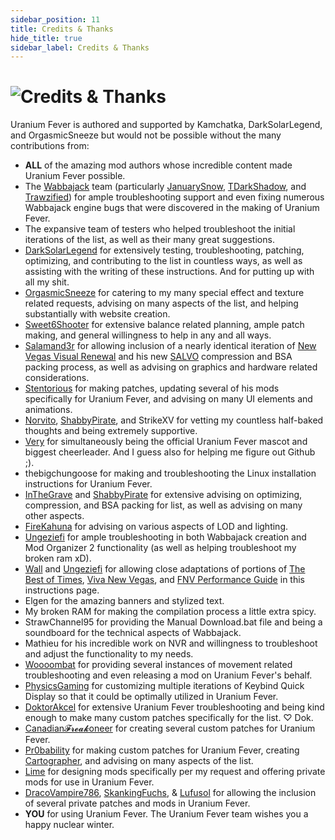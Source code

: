 ```yaml
---
sidebar_position: 11
title: Credits & Thanks
hide_title: true
sidebar_label: Credits & Thanks
---
```


# ![Credits &  Thanks](https://github.com/user-attachments/assets/860a6f93-1ecd-4300-bcdc-516349fdd9cb)

Uranium Fever is authored and supported by Kamchatka, DarkSolarLegend, and OrgasmicSneeze but would not be possible without the many contributions from:
- **ALL** of the amazing mod authors whose incredible content made Uranium Fever possible.
- The [Wabbajack](https://www.wabbajack.org/) team (particularly [JanuarySnow](https://github.com/JanuarySnow), [TDarkShadow](https://github.com/TDarkShadow), and [Trawzified](https://github.com/tr4wzified)) for ample troubleshooting support and even fixing numerous Wabbajack engine bugs that were discovered in the making of Uranium Fever.
- The expansive team of testers who helped troubleshoot the initial iterations of the list, as well as their many great suggestions.
- [DarkSolarLegend](https://next.nexusmods.com/profile/darksolarlegend) for extensively testing, troubleshooting, patching, optimizing, and contributing to the list in countless ways, as well as assisting with the writing of these instructions. And for putting up with all my shit.
- [OrgasmicSneeze](https://next.nexusmods.com/profile/OrgasmicSneeze) for catering to my many special effect and texture related requests, advising on many aspects of the list, and helping substantially with website creation.
- [Sweet6Shooter](https://next.nexusmods.com/profile/Sweet6Shooter) for extensive balance related planning, ample patch making, and general willingness to help in any and all ways.
- [Salamand3r](https://salamand3r.fail/) for allowing inclusion of a nearly identical iteration of [New Vegas Visual Renewal](https://salamand3r.fail/new-vegas-visual-renewal) and his new [SALVO](https://salamand3r.fail/salvo) compression and BSA packing process, as well as advising on graphics and hardware related considerations.
- [Stentorious](https://next.nexusmods.com/profile/Stentorious/) for making patches, updating several of his mods specifically for Uranium Fever, and advising on many UI elements and animations.
- [Norvito](https://next.nexusmods.com/profile/Norvito), [ShabbyPirate](https://next.nexusmods.com/profile/ShabbyPirate), and StrikeXV for vetting my countless half-baked thoughts and being extremely supportive.
- [Very](https://next.nexusmods.com/profile/verybadalt) for simultaneously being the official Uranium Fever mascot and biggest cheerleader. And I guess also for helping me figure out Github ;).
- thebigchungoose for making and troubleshooting the Linux installation instructions for Uranium Fever.
- [InTheGrave](https://next.nexusmods.com/profile/Inthegrave) and [ShabbyPirate](https://next.nexusmods.com/profile/ShabbyPirate) for extensive advising on optimizing, compression, and BSA packing for list, as well as advising on many other aspects.
- [FireKahuna](https://next.nexusmods.com/profile/FireKahuna) for advising on various aspects of LOD and lighting.
- [Ungeziefi](https://next.nexusmods.com/profile/Ungeziefi) for ample troubleshooting in both Wabbajack creation and Mod Organizer 2 functionality (as well as helping troubleshoot my broken ram xD).
- [Wall](https://next.nexusmods.com/profile/WallSoGB) and [Ungeziefi](https://next.nexusmods.com/profile/Ungeziefi) for allowing close adaptations of portions of [The Best of Times](https://thebestoftimes.moddinglinked.com/), [Viva New Vegas](https://vivanewvegas.moddinglinked.com/), and [FNV Performance Guide](https://performance.moddinglinked.com/falloutnv.html) in this instructions page.
- Elgen for the amazing banners and stylized text.
- My broken RAM for making the compilation process a little extra spicy.
- StrawChannel95 for providing the Manual Download.bat file and being a soundboard for the technical aspects of Wabbajack.
- Mathieu for his incredible work on NVR and willingness to troubleshoot and adjust the functionality to my needs.
- [Woooombat](https://next.nexusmods.com/profile/Woooombat) for providing several instances of movement related troubleshooting and even releasing a mod on Uranium Fever's behalf.
- [PhysicsGaming](https://next.nexusmods.com/profile/physicsgaming) for customizing multiple iterations of Keybind Quick Display so that it could be optimally utilized in Uranium Fever.
- [DoktorAkcel](https://next.nexusmods.com/profile/DoktorAkcel) for extensive Uranium Fever troubleshooting and being kind enough to make many custom patches specifically for the list. ♡ Dok.
- [Canadian𝓕𝓻𝓮𝓪𝓴oneer](https://next.nexusmods.com/profile/CanadianBaconeer) for creating several custom patches for Uranium Fever.
- [Pr0bability](https://next.nexusmods.com/profile/Pr0bability) for making custom patches for Uranium Fever, creating [Cartographer](https://www.nexusmods.com/newvegas/mods/88451), and advising on many aspects of the list.
- [Lime](https://next.nexusmods.com/profile/LimeMods) for designing mods specifically per my request and offering private mods for use in Uranium Fever.
- [DracoVampire786](https://next.nexusmods.com/profile/DracoVampire786), [SkankingFuchs](https://next.nexusmods.com/profile/kittayman), & [Lufusol](https://next.nexusmods.com/profile/lufusol) for allowing the inclusion of several private patches and mods in Uranium Fever.
- **YOU** for using Uranium Fever. The Uranium Fever team wishes you a happy nuclear winter.
